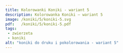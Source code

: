```yaml
---
title: Kolorowanki Koniki - wariant 5
description: Kolorowanka Koniki – wariant 5
image: /koniki/5/koniki-5.svg
pdf:   /koniki/5/koniki-5.pdf
tags:
 - zwierzeta
 - koniki
alt: "koniki do druku i pokolorowania - wariant 5"
---
```

